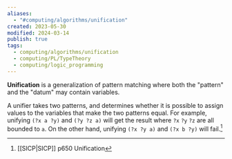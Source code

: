 ```yaml
---
aliases:
  - "#computing/algorithms/unification"
created: 2023-05-30
modified: 2024-03-14
publish: true
tags:
  - computing/algorithms/unification
  - computing/PL/TypeTheory
  - computing/logic_programming
---
```

**Unification** is a generalization of pattern matching where both the "pattern" and the "datum" may contain variables.

A unifier takes two patterns, and determines whether it is possible to assign values to the variables that make the two patterns equal. For example, unifying `(?x a ?y)` and `(?y ?z a)` will get the result where `?x` `?y` `?z` are all bounded to `a`. On the other hand, unifying `(?x ?y a)` and `(?x b ?y)` will fail.[^1]

[^1]: [[SICP|SICP]] p650 Unification
